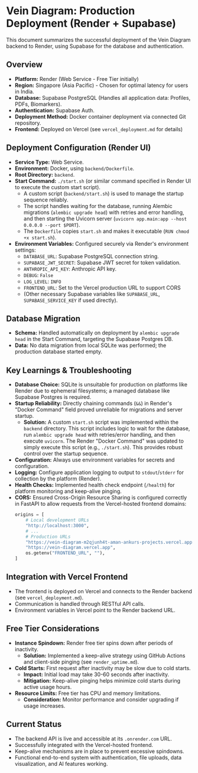 # Vein Diagram: Production Deployment (Render + Supabase)

This document summarizes the successful deployment of the Vein Diagram backend to Render, using Supabase for the database and authentication.

## Overview

-   **Platform:** Render (Web Service - Free Tier initially)
-   **Region:** Singapore (Asia Pacific) - Chosen for optimal latency for users in India.
-   **Database:** Supabase PostgreSQL (Handles all application data: Profiles, PDFs, Biomarkers).
-   **Authentication:** Supabase Auth.
-   **Deployment Method:** Docker container deployment via connected Git repository.
-   **Frontend:** Deployed on Vercel (see `vercel_deployment.md` for details)

## Deployment Configuration (Render UI)

-   **Service Type:** Web Service.
-   **Environment:** Docker, using `backend/Dockerfile`.
-   **Root Directory:** `backend`.
-   **Start Command:** `./start.sh` (or similar command specified in Render UI to execute the custom start script).
    *   A custom script (`backend/start.sh`) is used to manage the startup sequence reliably.
    *   The script handles waiting for the database, running Alembic migrations (`alembic upgrade head`) with retries and error handling, and then starting the Uvicorn server (`uvicorn app.main:app --host 0.0.0.0 --port $PORT`).
    *   The `Dockerfile` copies `start.sh` and makes it executable (`RUN chmod +x start.sh`).
-   **Environment Variables:** Configured securely via Render's environment settings:
    *   `DATABASE_URL`: Supabase PostgreSQL connection string.
    *   `SUPABASE_JWT_SECRET`: Supabase JWT secret for token validation.
    *   `ANTHROPIC_API_KEY`: Anthropic API key.
    *   `DEBUG`: `False`
    *   `LOG_LEVEL`: `INFO`
    *   `FRONTEND_URL`: Set to the Vercel production URL to support CORS
    *   (Other necessary Supabase variables like `SUPABASE_URL`, `SUPABASE_SERVICE_KEY` if used directly).

## Database Migration

-   **Schema:** Handled automatically on deployment by `alembic upgrade head` in the Start Command, targeting the Supabase Postgres DB.
-   **Data:** No data migration from local SQLite was performed; the production database started empty.

## Key Learnings & Troubleshooting

-   **Database Choice:** SQLite is unsuitable for production on platforms like Render due to ephemeral filesystems; a managed database like Supabase Postgres is required.
-   **Startup Reliability:** Directly chaining commands (`&&`) in Render's "Docker Command" field proved unreliable for migrations and server startup.
    *   **Solution:** A custom `start.sh` script was implemented within the `backend` directory. This script includes logic to wait for the database, run `alembic upgrade head` with retries/error handling, and then execute `uvicorn`. The Render "Docker Command" was updated to simply execute this script (e.g., `./start.sh`). This provides robust control over the startup sequence.
-   **Configuration:** Always use environment variables for secrets and configuration.
-   **Logging:** Configure application logging to output to `stdout`/`stderr` for collection by the platform (Render).
-   **Health Checks:** Implemented health check endpoint (`/health`) for platform monitoring and keep-alive pinging.
-   **CORS:** Ensured Cross-Origin Resource Sharing is configured correctly in FastAPI to allow requests from the Vercel-hosted frontend domains:
    ```python
    origins = [
        # Local development URLs
        "http://localhost:3000",
        # ...
        # Production URLs
        "https://vein-diagram-m2qjunh4t-aman-ankurs-projects.vercel.app",
        "https://vein-diagram.vercel.app",
        os.getenv("FRONTEND_URL", ""),
    ]
    ```

## Integration with Vercel Frontend

-   The frontend is deployed on Vercel and connects to the Render backend (see `vercel_deployment.md`).
-   Communication is handled through RESTful API calls.
-   Environment variables in Vercel point to the Render backend URL.

## Free Tier Considerations

-   **Instance Spindown:** Render free tier spins down after periods of inactivity.
    *   **Solution:** Implemented a keep-alive strategy using GitHub Actions and client-side pinging (see `render_uptime.md`).
-   **Cold Starts:** First request after inactivity may be slow due to cold starts.
    *   **Impact:** Initial load may take 30-60 seconds after inactivity.
    *   **Mitigation:** Keep-alive pinging helps minimize cold starts during active usage hours.
-   **Resource Limits:** Free tier has CPU and memory limitations.
    *   **Consideration:** Monitor performance and consider upgrading if usage increases.

## Current Status

-   The backend API is live and accessible at its `.onrender.com` URL.
-   Successfully integrated with the Vercel-hosted frontend.
-   Keep-alive mechanisms are in place to prevent excessive spindowns.
-   Functional end-to-end system with authentication, file uploads, data visualization, and AI features working.
